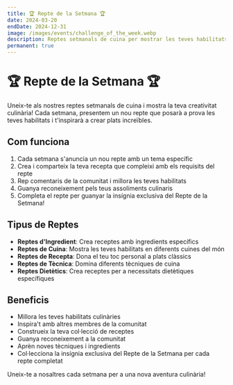```yaml
---
title: 🏆 Repte de la Setmana 🏆
date: 2024-03-20
endDate: 2024-12-31
image: /images/events/challenge_of_the_week.webp
description: Reptes setmanals de cuina per mostrar les teves habilitats culinàries
permanent: true
---
```


# 🏆 Repte de la Setmana 🏆

Uneix-te als nostres reptes setmanals de cuina i mostra la teva creativitat culinària! Cada setmana, presentem un nou repte que posarà a prova les teves habilitats i t'inspirarà a crear plats increïbles.

## Com funciona

1. Cada setmana s'anuncia un nou repte amb un tema específic
2. Crea i comparteix la teva recepta que compleixi amb els requisits del repte
3. Rep comentaris de la comunitat i millora les teves habilitats
4. Guanya reconeixement pels teus assoliments culinaris
5. Completa el repte per guanyar la insígnia exclusiva del Repte de la Setmana!

## Tipus de Reptes

- **Reptes d'Ingredient**: Crea receptes amb ingredients específics
- **Reptes de Cuina**: Mostra les teves habilitats en diferents cuines del món
- **Reptes de Recepta**: Dona el teu toc personal a plats clàssics
- **Reptes de Tècnica**: Domina diferents tècniques de cuina
- **Reptes Dietètics**: Crea receptes per a necessitats dietètiques específiques

## Beneficis

- Millora les teves habilitats culinàries
- Inspira't amb altres membres de la comunitat
- Construeix la teva col·lecció de receptes
- Guanya reconeixement a la comunitat
- Aprèn noves tècniques i ingredients
- Col·lecciona la insígnia exclusiva del Repte de la Setmana per cada repte completat

Uneix-te a nosaltres cada setmana per a una nova aventura culinària!
